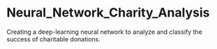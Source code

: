 # Neural_Network_Charity_Analysis
Creating a deep-learning neural network to analyze and classify the success of charitable donations.
